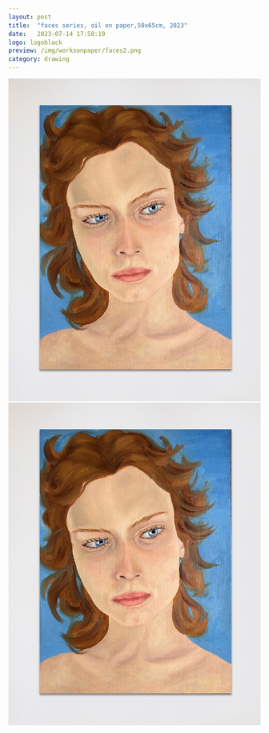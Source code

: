 ```yaml
---
layout: post
title:  "faces series, oil on paper,50x65cm, 2023"
date:   2023-07-14 17:58:19
logo: logoblack
preview: /img/worksonpaper/faces2.png
category: drawing
---
```


![faces series](/img/worksonpaper/faces2.png) 
![faces series](/img/worksonpaper/faces2.png) 


